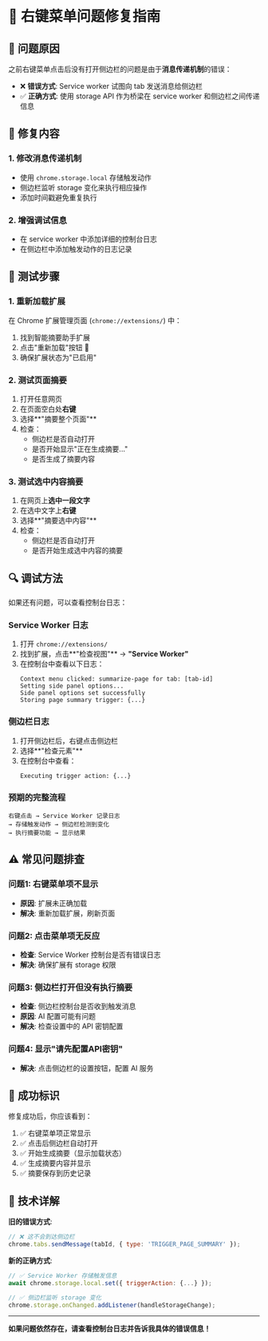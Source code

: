 # 🔧 右键菜单问题修复指南

## 🚨 问题原因

之前右键菜单点击后没有打开侧边栏的问题是由于**消息传递机制**的错误：

- ❌ **错误方式**: Service worker 试图向 tab 发送消息给侧边栏
- ✅ **正确方式**: 使用 storage API 作为桥梁在 service worker 和侧边栏之间传递信息

## 🔄 修复内容

### 1. 修改消息传递机制
- 使用 `chrome.storage.local` 存储触发动作
- 侧边栏监听 storage 变化来执行相应操作
- 添加时间戳避免重复执行

### 2. 增强调试信息
- 在 service worker 中添加详细的控制台日志
- 在侧边栏中添加触发动作的日志记录

## 🧪 测试步骤

### 1. 重新加载扩展
在 Chrome 扩展管理页面 (`chrome://extensions/`) 中：
1. 找到智能摘要助手扩展
2. 点击"重新加载"按钮 🔄
3. 确保扩展状态为"已启用"

### 2. 测试页面摘要
1. 打开任意网页
2. 在页面空白处**右键**
3. 选择**"摘要整个页面"**
4. 检查：
   - 侧边栏是否自动打开
   - 是否开始显示"正在生成摘要..."
   - 是否生成了摘要内容

### 3. 测试选中内容摘要
1. 在网页上**选中一段文字**
2. 在选中文字上**右键**
3. 选择**"摘要选中内容"**
4. 检查：
   - 侧边栏是否自动打开
   - 是否开始生成选中内容的摘要

## 🔍 调试方法

如果还有问题，可以查看控制台日志：

### Service Worker 日志
1. 打开 `chrome://extensions/`
2. 找到扩展，点击**"检查视图"** → **"Service Worker"**
3. 在控制台中查看以下日志：
   ```
   Context menu clicked: summarize-page for tab: [tab-id]
   Setting side panel options...
   Side panel options set successfully
   Storing page summary trigger: {...}
   ```

### 侧边栏日志
1. 打开侧边栏后，右键点击侧边栏
2. 选择**"检查元素"**
3. 在控制台中查看：
   ```
   Executing trigger action: {...}
   ```

### 预期的完整流程
```
右键点击 → Service Worker 记录日志 
→ 存储触发动作 → 侧边栏检测到变化 
→ 执行摘要功能 → 显示结果
```

## ⚠️ 常见问题排查

### 问题1: 右键菜单项不显示
- **原因**: 扩展未正确加载
- **解决**: 重新加载扩展，刷新页面

### 问题2: 点击菜单项无反应
- **检查**: Service Worker 控制台是否有错误日志
- **解决**: 确保扩展有 storage 权限

### 问题3: 侧边栏打开但没有执行摘要
- **检查**: 侧边栏控制台是否收到触发消息
- **原因**: AI 配置可能有问题
- **解决**: 检查设置中的 API 密钥配置

### 问题4: 显示"请先配置API密钥"
- **解决**: 点击侧边栏的设置按钮，配置 AI 服务

## 🎯 成功标识

修复成功后，你应该看到：
1. ✅ 右键菜单项正常显示
2. ✅ 点击后侧边栏自动打开
3. ✅ 开始生成摘要（显示加载状态）
4. ✅ 生成摘要内容并显示
5. ✅ 摘要保存到历史记录

## 📝 技术详解

**旧的错误方式**:
```javascript
// ❌ 这不会到达侧边栏
chrome.tabs.sendMessage(tabId, { type: 'TRIGGER_PAGE_SUMMARY' });
```

**新的正确方式**:
```javascript
// ✅ Service Worker 存储触发信息
await chrome.storage.local.set({ triggerAction: {...} });

// ✅ 侧边栏监听 storage 变化
chrome.storage.onChanged.addListener(handleStorageChange);
```

---

**如果问题依然存在，请查看控制台日志并告诉我具体的错误信息！**